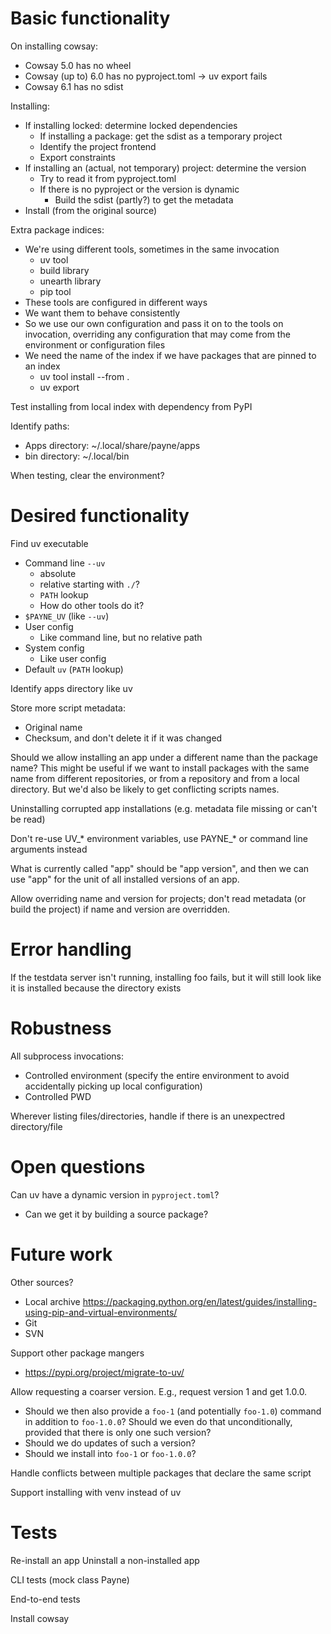 # Basic functionality

On installing cowsay:
  * Cowsay 5.0 has no wheel
  * Cowsay (up to) 6.0 has no pyproject.toml -> uv export fails
  * Cowsay 6.1 has no sdist

Installing:
  * If installing locked: determine locked dependencies
    * If installing a package: get the sdist as a temporary project
    * Identify the project frontend
    * Export constraints
  * If installing an (actual, not temporary) project: determine the version
    * Try to read it from pyproject.toml
    * If there is no pyproject or the version is dynamic
      * Build the sdist (partly?) to get the metadata
  * Install (from the original source)

Extra package indices:
  * We're using different tools, sometimes in the same invocation
    * uv tool
    * build library
    * unearth library
    * pip tool
  * These tools are configured in different ways
  * We want them to behave consistently
  * So we use our own configuration and pass it on to the tools on invocation,
    overriding any configuration that may come from the environment or
    configuration files
  * We need the name of the index if we have packages that are pinned to an
    index 
    * uv tool install --from .
    * uv export

Test installing from local index with dependency from PyPI

Identify paths:
  * Apps directory: ~/.local/share/payne/apps
  * bin directory: ~/.local/bin

When testing, clear the environment?


# Desired functionality

Find uv executable
  * Command line `--uv`
    * absolute
    * relative starting with `./`?
    * `PATH` lookup
    * How do other tools do it?
  * `$PAYNE_UV` (like `--uv`)
  * User config
    * Like command line, but no relative path
  * System config
    * Like user config
  * Default `uv` (`PATH` lookup)

Identify apps directory like uv

Store more script metadata:
  * Original name
  * Checksum, and don't delete it if it was changed

Should we allow installing an app under a different name than the package name?
This might be useful if we want to install packages with the same name from
different repositories, or from a repository and from a local directory. But
we'd also be likely to get conflicting scripts names.

Uninstalling corrupted app installations (e.g. metadata file missing or can't
be read)

Don't re-use UV_* environment variables, use PAYNE_* or command line arguments
instead

What is currently called "app" should be "app version", and then we can use
"app" for the unit of all installed versions of an app.

Allow overriding name and version for projects; don't read metadata (or build
the project) if name and version are overridden.


# Error handling

If the testdata server isn't running, installing foo fails, but it will still
look like it is installed because the directory exists


# Robustness

All subprocess invocations:
  * Controlled environment (specify the entire environment to avoid accidentally
    picking up local configuration)
  * Controlled PWD

Wherever listing files/directories, handle if there is an unexpectred
directory/file


# Open questions

Can uv have a dynamic version in `pyproject.toml`?
  * Can we get it by building a source package?


# Future work

Other sources?
  * Local archive
    https://packaging.python.org/en/latest/guides/installing-using-pip-and-virtual-environments/
  * Git
  * SVN

Support other package mangers
  * https://pypi.org/project/migrate-to-uv/

Allow requesting a coarser version. E.g., request version 1 and get 1.0.0.
  * Should we then also provide a `foo-1` (and potentially `foo-1.0`) command in
    addition to `foo-1.0.0`? Should we even do that unconditionally, provided
    that there is only one such version?
  * Should we do updates of such a version?
  * Should we install into `foo-1` or `foo-1.0.0`?

Handle conflicts between multiple packages that declare the same script

Support installing with venv instead of uv


# Tests

Re-install an app
Uninstall a non-installed app

CLI tests (mock class Payne)

End-to-end tests

Install cowsay
